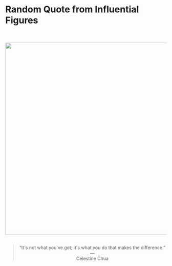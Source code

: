 # Random Quote from Influential Figures

<div align="center">
  <br>
  <br>
  <a href="undefined" title="undefined"><img src="undefined" width="600px"></a>
  <br>
  <br>
  <blockquote>&ldquo;It's not what you've got; it's what you do that makes the difference.&rdquo; &mdash; <footer>Celestine Chua</footer></blockquote>
</div>
  